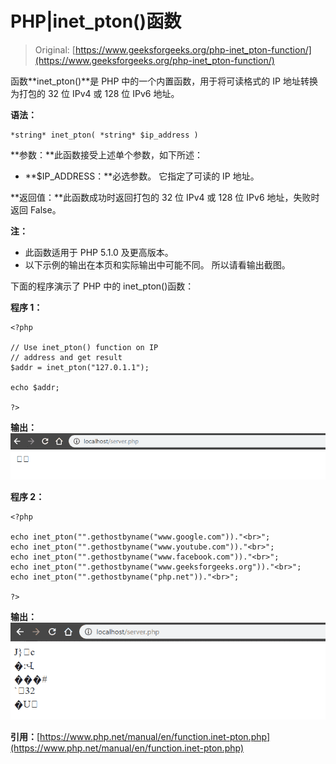 # PHP|inet_pton()函数

> Original: [https://www.geeksforgeeks.org/php-inet_pton-function/](https://www.geeksforgeeks.org/php-inet_pton-function/)

函数**inet_pton()**是 PHP 中的一个内置函数，用于将可读格式的 IP 地址转换为打包的 32 位 IPv4 或 128 位 IPv6 地址。

**语法：**

```
*string* inet_pton( *string* $ip_address )
```

**参数：**此函数接受上述单个参数，如下所述：

*   **$IP_ADDRESS：**必选参数。 它指定了可读的 IP 地址。

**返回值：**此函数成功时返回打包的 32 位 IPv4 或 128 位 IPv6 地址，失败时返回 False。

**注：**

*   此函数适用于 PHP 5.1.0 及更高版本。
*   以下示例的输出在本页和实际输出中可能不同。 所以请看输出截图。

下面的程序演示了 PHP 中的 inet_pton()函数：

**程序 1：**

```
<?php

// Use inet_pton() function on IP
// address and get result
$addr = inet_pton("127.0.1.1");

echo $addr;

?>
```

**输出：**
![](img/fc91ab0225fc509ef581cdd243964599.png)

**程序 2：**

```
<?php

echo inet_pton("".gethostbyname("www.google.com"))."<br>";
echo inet_pton("".gethostbyname("www.youtube.com"))."<br>";
echo inet_pton("".gethostbyname("www.facebook.com"))."<br>";
echo inet_pton("".gethostbyname("www.geeksforgeeks.org"))."<br>";
echo inet_pton("".gethostbyname("php.net"))."<br>";

?>
```

**输出：**
![](img/75ed770f65a55b915ba91baa082b4802.png)

**引用：**[https://www.php.net/manual/en/function.inet-pton.php](https://www.php.net/manual/en/function.inet-pton.php)